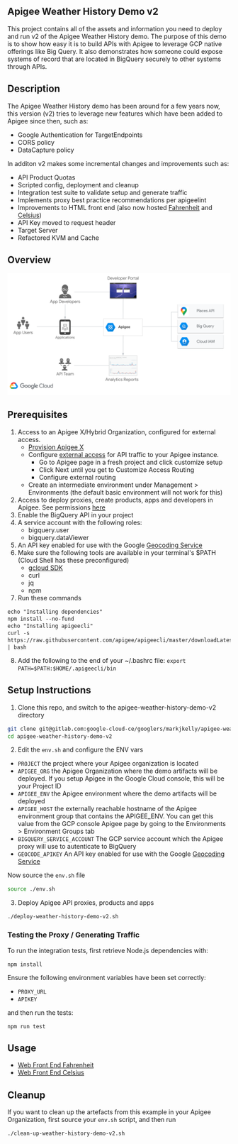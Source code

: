 ## Apigee Weather History Demo v2
This project contains all of the assets and information you need to deploy and run v2 of the Apigee Weather History demo. The purpose of this demo is to show how easy it is to build APIs with Apigee to leverage GCP native offerings like Big Query. It also demonstrates how someone could expose systems of record that are located in BigQuery securely to other systems through APIs.

## Description
The Apigee Weather History demo has been around for a few years now, this version (v2) tries to leverage new features which have been added to Apigee since then, such as:
- Google Authentication for TargetEndpoints
- CORS policy
- DataCapture policy

In additon v2 makes some incremental changes and improvements such as:
- API Product Quotas
- Scripted config, deployment and cleanup
- Integration test suite to validate setup and generate traffic
- Implements proxy best practice recommendations per apigeelint
- Improvements to HTML front end (also now hosted [Fahrenheit](https://markjkelly.github.io/apigee-notebooks/temps365-f.html) and [Celsius](https://markjkelly.github.io/apigee-notebooks/temps365-f.html))
- API Key moved to request header
- Target Server
- Refactored KVM and Cache

## Overview

![Weather Demo Components](images/weather-demo-components.png "Weather Demo Components")

## Prerequisites
1. Access to an Apigee X/Hybrid Organization, configured for external access. 
    * [Provision Apigee X](https://cloud.google.com/apigee/docs/api-platform/get-started/provisioning-intro)
    * Configure [external access](https://cloud.google.com/apigee/docs/api-platform/get-started/configure-routing#external-access) for API traffic to your Apigee instance. 
      * Go to Apigee page in a fresh project and click customize setup
      * Click Next until you get to Customize Access Routing
      * Configure external routing
    * Create an intermediate environment under Management > Environments (the default basic environment will not work for this)
2. Access to deploy proxies, create products, apps and developers in Apigee. See permissions [here](https://cloud.google.com/apigee/docs/api-platform/get-started/permissions)
3. Enable the BigQuery API in your project
4. A service account with the following roles:
    * bigquery.user
    * bigquery.dataViewer
5. An API key enabled for use with the Google [Geocoding Service](https://developers.google.com/maps/documentation/javascript/geocoding)
6. Make sure the following tools are available in your terminal's $PATH (Cloud Shell has these preconfigured)
    * [gcloud SDK](https://cloud.google.com/sdk/docs/install)
    * curl
    * jq
    * npm
7. Run these commands
```
echo "Installing dependencies"
npm install --no-fund
echo "Installing apigeecli"
curl -s https://raw.githubusercontent.com/apigee/apigeecli/master/downloadLatest.sh | bash
```
8. Add the following to the end of your ~/.bashrc file: `export PATH=$PATH:$HOME/.apigeecli/bin`

## Setup Instructions

1. Clone this repo, and switch to the apigee-weather-history-demo-v2 directory


```bash
git clone git@gitlab.com:google-cloud-ce/googlers/markjkelly/apigee-weather-history-demo-v2.git
cd apigee-weather-history-demo-v2
```

2. Edit the `env.sh` and configure the ENV vars

* `PROJECT` the project where your Apigee organization is located
* `APIGEE_ORG` the Apigee Organization where the demo artifacts will be deployed. If you setup Apigee in the Google Cloud console, this will be your Project ID
* `APIGEE_ENV` the Apigee environment where the demo artifacts will be deployed
* `APIGEE_HOST` the externally reachable hostname of the Apigee environment group that contains the APIGEE_ENV. You can get this value from the GCP console Apigee page by going to the Environments > Environment Groups tab
* `BIGQUERY_SERVICE_ACCOUNT` The GCP service account which the Apigee proxy will use to autenticate to BigQuery
* `GEOCODE_APIKEY` An API key enabled for use with the Google [Geocoding Service](https://developers.google.com/maps/documentation/places/web-service/get-api-key#gcloud-api-keys-create)

Now source the `env.sh` file

```bash
source ./env.sh
```

3. Deploy Apigee API proxies, products and apps

```bash
./deploy-weather-history-demo-v2.sh
```

### Testing the Proxy / Generating Traffic
To run the integration tests, first retrieve Node.js dependencies with:
```
npm install
```
Ensure the following environment variables have been set correctly:
* `PROXY_URL`
* `APIKEY`

and then run the tests:
```
npm run test
```

## Usage

- [Web Front End Fahrenheit](https://markjkelly.github.io/apigee-notebooks/temps365-f.html)
- [Web Front End Celsius](https://markjkelly.github.io/apigee-notebooks/temps365-f.html)

## Cleanup

If you want to clean up the artefacts from this example in your Apigee Organization, first source your `env.sh` script, and then run

```bash
./clean-up-weather-history-demo-v2.sh
```
